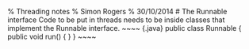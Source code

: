 % Threading notes % Simon Rogers % 30/10/2014 \# The Runnable interface
Code to be put in threads needs to be inside classes that implement the
Runnable interface. \~\~\~\~ {.java} public class Runnable { public void
run() { } } \~\~\~\~
